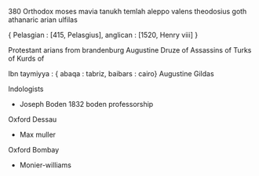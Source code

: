 380 Orthodox moses mavia tanukh temlah aleppo valens theodosius goth athanaric arian ulfilas

{
Pelasgian : [415, Pelasgius],
anglican : [1520, Henry viii]
}

Protestant arians from brandenburg 
Augustine
Druze of 
Assassins of 
Turks of 
Kurds of 

Ibn taymiyya : { abaqa  : tabriz, baibars : cairo} 
Augustine
Gildas


Indologists

- Joseph Boden
1832 boden professorship

Oxford Dessau
- Max muller

Oxford Bombay
- Monier-williams